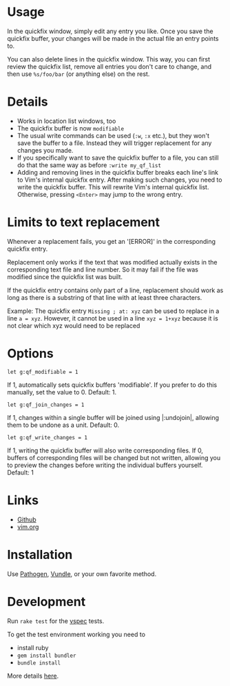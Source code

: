 Usage
=====

In the quickfix window, simply edit any entry you like. Once you save the quickfix buffer, your changes will be made in the actual file an entry points to.

You can also delete lines in the quickfix window. This way, you can first review the quickfix list, remove all entries you don't care to change, and then use `%s/foo/bar` (or anything else) on the rest.


Details
=======

* Works in location list windows, too
* The quickfix buffer is now `modifiable`
* The usual write commands can be used (`:w`, `:x` etc.), but they won't save the buffer to a file. Instead they will trigger replacement for any changes you made.
* If you specifically want to save the quickfix buffer to a file, you can still do that the same way as before `:write my_qf_list`
* Adding and removing lines in the quickfix buffer breaks each line's link to Vim's internal quickfix entry. After making such changes, you need to write the quickfix buffer. This will rewrite Vim's internal quickfix list. Otherwise, pressing `<Enter>` may jump to the wrong entry.


Limits to text replacement
==========================

Whenever a replacement fails, you get an '[ERROR]' in the corresponding quickfix entry.

Replacement only works if the text that was modified actually exists in the corresponding text file and line number. So it may fail if the file was modified since the quickfix list was built.

If the quickfix entry contains only part of a line, replacement should work as long as there is a substring of that line with at least three characters.

Example: The quickfix entry `Missing ; at: xyz` can be used to replace in a line `a = xyz`. However, it cannot be used in a line `xyz = 1+xyz` because it is not clear which xyz would need to be replaced


Options
=======

```
let g:qf_modifiable = 1
```
If 1, automatically sets quickfix buffers 'modifiable'. If you prefer to do
this manually, set the value to 0. Default: 1.

```
let g:qf_join_changes = 1
```
If 1, changes within a single buffer will be joined using |:undojoin|, allowing
them to be undone as a unit.  Default: 0.

```
let g:qf_write_changes = 1
```
If 1, writing the quickfix buffer will also write corresponding files. If 0,
buffers of corresponding files will be changed but not written, allowing you
to preview the changes before writing the individual buffers yourself.
Default: 1


Links
=====

* [Github](https://github.com/stefandtw/quickfix-reflector.vim)
* [vim.org](http://www.vim.org/scripts/script.php?script_id=4890)


Installation
============

Use [Pathogen](https://github.com/tpope/vim-pathogen), [Vundle](https://github.com/gmarik/Vundle.vim), or your own favorite method.


Development
===========

Run `rake test` for the [vspec](https://github.com/kana/vim-vspec) tests.

To get the test environment working you need to
* install ruby
* `gem install bundler`
* `bundle install`

More details [here](http://whileimautomaton.net/2013/02/08211255).
